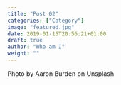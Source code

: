 ```yaml
---
title: "Post 02"
categories: ["Category"]
image: "featured.jpg"
date: 2019-01-15T20:56:21+01:00
draft: true
author: "Who am I"
weight: ""
---
```


Photo by Aaron Burden on Unsplash

